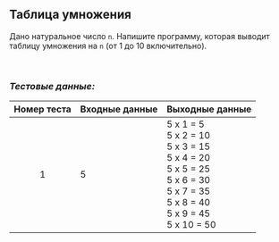 ## Таблица умножения

Дано натуральное число <code>n</code>. Напишите программу, которая выводит таблицу умножения на <code>n</code> (от 1 до 10 включительно).

<br>

### *Тестовые данные:*

| Номер теста | Входные данные | Выходные данные                                                                                                                          |
|:-----------:|----------------|------------------------------------------------------------------------------------------------------------------------------------------|
|      1      | 5              | 5 x 1 = 5<br>5 x 2 = 10<br>5 x 3 = 15<br>5 x 4 = 20<br>5 x 5 = 25<br>5 x 6 = 30<br>5 x 7 = 35<br>5 x 8 = 40<br>5 x 9 = 45<br>5 x 10 = 50 |